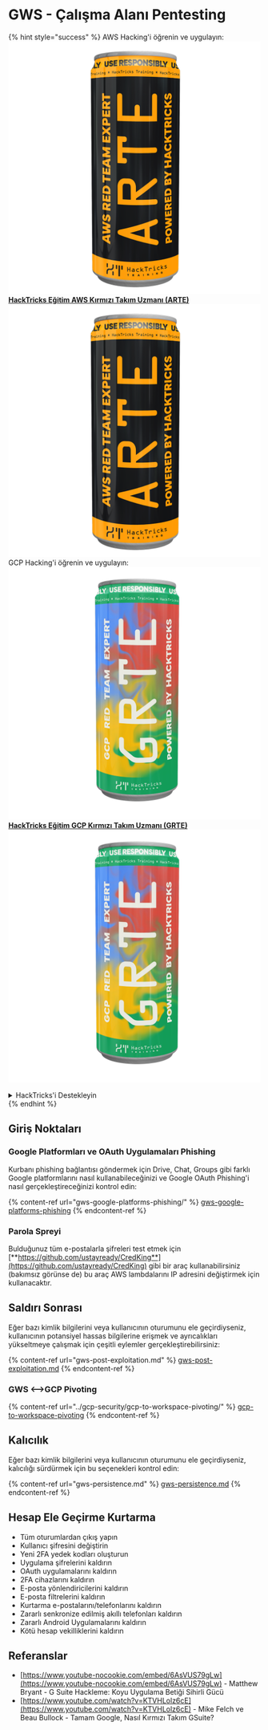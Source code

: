 # GWS - Çalışma Alanı Pentesting

{% hint style="success" %}
AWS Hacking'i öğrenin ve uygulayın:<img src="/.gitbook/assets/image.png" alt="" data-size="line">[**HackTricks Eğitim AWS Kırmızı Takım Uzmanı (ARTE)**](https://training.hacktricks.xyz/courses/arte)<img src="/.gitbook/assets/image.png" alt="" data-size="line">\
GCP Hacking'i öğrenin ve uygulayın: <img src="/.gitbook/assets/image (2).png" alt="" data-size="line">[**HackTricks Eğitim GCP Kırmızı Takım Uzmanı (GRTE)**<img src="/.gitbook/assets/image (2).png" alt="" data-size="line">](https://training.hacktricks.xyz/courses/grte)

<details>

<summary>HackTricks'i Destekleyin</summary>

* [**Abonelik planlarını**](https://github.com/sponsors/carlospolop) kontrol edin!
* 💬 [**Discord grubuna**](https://discord.gg/hRep4RUj7f) katılın veya [**telegram grubuna**](https://t.me/peass) katılın veya bizi **Twitter** 🐦 [**@hacktricks\_live**](https://twitter.com/hacktricks\_live)** takip edin.**
* **Hacking püf noktalarını paylaşarak PR göndererek** [**HackTricks**](https://github.com/carlospolop/hacktricks) ve [**HackTricks Cloud**](https://github.com/carlospolop/hacktricks-cloud) github depolarına katkıda bulunun.

</details>
{% endhint %}

## Giriş Noktaları

### Google Platformları ve OAuth Uygulamaları Phishing

Kurbanı phishing bağlantısı göndermek için Drive, Chat, Groups gibi farklı Google platformlarını nasıl kullanabileceğinizi ve Google OAuth Phishing'i nasıl gerçekleştireceğinizi kontrol edin:

{% content-ref url="gws-google-platforms-phishing/" %}
[gws-google-platforms-phishing](gws-google-platforms-phishing/)
{% endcontent-ref %}

### Parola Spreyi

Bulduğunuz tüm e-postalarla şifreleri test etmek için [**https://github.com/ustayready/CredKing**](https://github.com/ustayready/CredKing) gibi bir araç kullanabilirsiniz (bakımsız görünse de) bu araç AWS lambdalarını IP adresini değiştirmek için kullanacaktır.

## Saldırı Sonrası

Eğer bazı kimlik bilgilerini veya kullanıcının oturumunu ele geçirdiyseniz, kullanıcının potansiyel hassas bilgilerine erişmek ve ayrıcalıkları yükseltmeye çalışmak için çeşitli eylemler gerçekleştirebilirsiniz:

{% content-ref url="gws-post-exploitation.md" %}
[gws-post-exploitation.md](gws-post-exploitation.md)
{% endcontent-ref %}

### GWS <-->GCP Pivoting

{% content-ref url="../gcp-security/gcp-to-workspace-pivoting/" %}
[gcp-to-workspace-pivoting](../gcp-security/gcp-to-workspace-pivoting/)
{% endcontent-ref %}

## Kalıcılık

Eğer bazı kimlik bilgilerini veya kullanıcının oturumunu ele geçirdiyseniz, kalıcılığı sürdürmek için bu seçenekleri kontrol edin:

{% content-ref url="gws-persistence.md" %}
[gws-persistence.md](gws-persistence.md)
{% endcontent-ref %}

## Hesap Ele Geçirme Kurtarma

* Tüm oturumlardan çıkış yapın
* Kullanıcı şifresini değiştirin
* Yeni 2FA yedek kodları oluşturun
* Uygulama şifrelerini kaldırın
* OAuth uygulamalarını kaldırın
* 2FA cihazlarını kaldırın
* E-posta yönlendiricilerini kaldırın
* E-posta filtrelerini kaldırın
* Kurtarma e-postalarını/telefonlarını kaldırın
* Zararlı senkronize edilmiş akıllı telefonları kaldırın
* Zararlı Android Uygulamalarını kaldırın
* Kötü hesap vekilliklerini kaldırın

## Referanslar

* [https://www.youtube-nocookie.com/embed/6AsVUS79gLw](https://www.youtube-nocookie.com/embed/6AsVUS79gLw) - Matthew Bryant - G Suite Hackleme: Koyu Uygulama Betiği Sihirli Gücü
* [https://www.youtube.com/watch?v=KTVHLolz6cE](https://www.youtube.com/watch?v=KTVHLolz6cE) - Mike Felch ve Beau Bullock - Tamam Google, Nasıl Kırmızı Takım GSuite?
